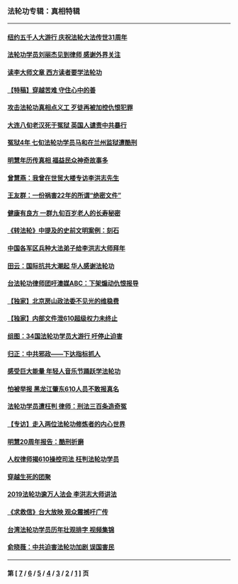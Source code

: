 ### 法轮功专辑：真相特辑
---
#### [纽约五千人大游行 庆祝法轮大法传世31周年](../../pages/nf4389/n13995110.md?08300430) 
#### [法轮功学员刘丽杰见到律师 感谢外界关注](../../pages/nf4389/n13927012.md?08300430) 
#### [读李大师文章 西方读者要学法轮功](../../pages/nf4389/n13925142.md?08300430) 
#### [【特稿】穿越苦难 守住心中的善](../../pages/nf4389/n13784979.md?08300430) 
#### [攻击法轮功真相点义工 歹徒再被加控仇恨犯罪](../../pages/nf4389/n13601019.md?08300430) 
#### [大连八旬老汉死于冤狱 英国人谴责中共暴行](../../pages/nf4389/n13480118.md?08300430) 
#### [冤狱4年 七旬法轮功学员马和在兰州监狱遭酷刑](../../pages/nf4389/n13304688.md?08300430) 
#### [明慧年历传真相 福益民众神奇故事多](../../pages/nf4389/n13294545.md?08300430) 
#### [曾慧燕：我曾在世贸大楼专访李洪志先生](../../pages/nf4389/n12898729.md?08300430) 
#### [王友群：一份祸害22年的所谓“绝密文件”](../../pages/nf4389/n12871750.md?08300430) 
#### [健康有良方 一群九旬百岁老人的长寿秘密](../../pages/nf4389/n12847475.md?08300430) 
#### [《转法轮》中提及的史前文明案例：刻石](../../pages/nf4389/n12758577.md?08300430) 
#### [中国各军区兵种大法弟子给李洪志大师拜年](../../pages/nf4389/n12750047.md?08300430) 
#### [田云：国际抗共大潮起 华人感谢法轮功](../../pages/nf4389/n12357708.md?08300430) 
#### [台法轮功律师团吁澳媒ABC：下架煽动仇恨报导](../../pages/nf4389/n12279917.md?08300430) 
#### [【独家】北京房山政法委不见光的维稳费](../../pages/nf4389/n12031979.md?08300430) 
#### [【独家】内部文件泄610超级权力未终止](../../pages/nf4389/n12023895.md?08300430) 
#### [组图：34国法轮功学员大游行 吁停止迫害](../../pages/nf4389/n11492658.md?08300430) 
#### [归正：中共邪政——下达指标抓人](../../pages/nf4389/n11474770.md?08300430) 
#### [感受巨大能量 年轻人音乐节踊跃学法轮功](../../pages/nf4389/n11441981.md?08300430) 
#### [怕被举报 黑龙江肇东610人员不敢报真名](../../pages/nf4389/n11436499.md?08300430) 
#### [法轮功学员遭枉判 律师：刑法三百条造奇冤](../../pages/nf4389/n11433943.md?08300430) 
#### [【专访】走入两位法轮功修炼者的内心世界](../../pages/nf4389/n11415623.md?08300430) 
#### [明慧20周年报告：酷刑折磨](../../pages/nf4389/n11387954.md?08300430) 
#### [人权律师揭610操控司法 枉判法轮功学员](../../pages/nf4389/n11313370.md?08300430) 
#### [穿越生死的团聚](../../pages/nf4389/n11258922.md?08300430) 
#### [2019法轮功逾万人法会 李洪志大师讲法](../../pages/nf4389/n11265303.md?08300430) 
#### [《求救信》台大放映 观众震撼吁广传](../../pages/nf4389/n10922251.md?08300430) 
#### [台湾法轮功学员历年壮观排字 视频集锦](../../pages/nf4389/n10878789.md?08300430) 
#### [俞晓薇：中共迫害法轮功加剧 误国害民](../../pages/nf4389/n10859260.md?08300430) 

---
#### 第 [ [7](./7.md?08300430) / [6](./6.md?08300430) / [5](./5.md?08300430) / [4](./4.md?08300430) / [3](./3.md?08300430) / [2](./2.md?08300430) / [1](./1.md?08300430) ] 页
